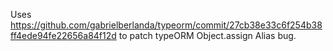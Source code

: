 Uses https://github.com/gabrielberlanda/typeorm/commit/27cb38e33c6f254b38ff4ede94fe22656a84f12d to patch typeORM Object.assign Alias bug.